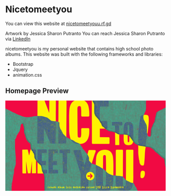 # Nicetomeetyou
You can view this website at [nicetomeetyouu.rf.gd](http://nicetomeetyouu.rf.gd/)

Artwork by Jessica Sharon Putranto
You can reach Jessica Sharon Putranto via [LinkedIn](https://www.linkedin.com/in/jessica-sharon-putranto-166080233/)

nicetomeetyou is my personal website that contains high school photo albums.
This website was built with the following frameworks and libraries:

- Bootstrap
- Jquery
- animation.css

## Homepage Preview

![alt text](https://github.com/anthonywsss/nicetomeetyou/blob/main/image/Preview.png?raw=true)
